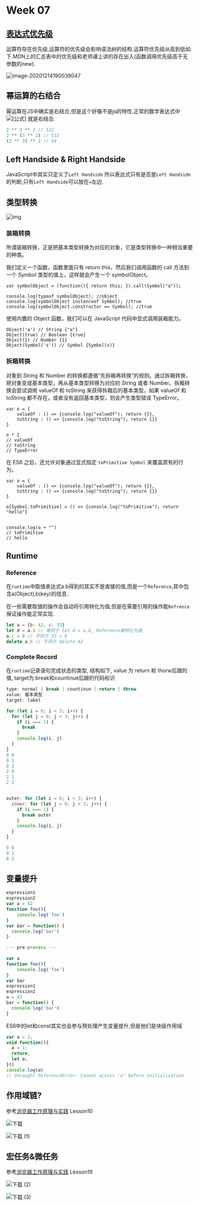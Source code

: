 # Week 07

## [表达式优先级](https://developer.mozilla.org/zh-CN/docs/Web/JavaScript/Reference/Operators/Operator_Precedence)

运算符存在优先级,运算符的优先级会影响语法树的结构.运算符优先级从高到低如下.MDN上的汇总表中的优先级和老师课上讲的存在出入(函数调用优先级高于无参数的new).

![image-20201214190039047](https://tva1.sinaimg.cn/large/0081Kckwly1glnl6selxvj30uy0e6jt3.jpg)



## 幂运算的右结合

幂运算在JS中确实是右结合,但是这个好像不是js的特性.正常的数学表达式中![[公式]](https://www.zhihu.com/equation?tex=x%5E%7By%5Ez%7D) 就是右结合.

```js
2 ** 3 ** 2 // 512
2 ** (3 ** 2) // 512
(2 ** 3) ** 2 // 64
```



## Left Handside & Right Handside

JavaScript中其实只定义了`Left Handside` 所以表达式只有是否是`Left Handside`的判断,只有`Left Handside`可以放在`=`左边.



## 类型转换

![img](https://camo.githubusercontent.com/5a71f6ddb06c418ace8f01c0c79eed141063d0e0acbcc5118fec941d37235b53/68747470733a2f2f7374617469633030312e6765656b62616e672e6f72672f7265736f757263652f696d6167652f37312f32302f37316261666264323430346463336666613563636635643062613037373732302e6a7067)



### 装箱转换

所谓装箱转换，正是把基本类型转换为对应的对象，它是类型转换中一种相当重要的种类。

我们定义一个函数，函数里面只有 return this，然后我们调用函数的 call 方法到一个 Symbol 类型的值上，这样就会产生一个 symbolObject。

```
var symbolObject = (function(){ return this; }).call(Symbol("a"));

console.log(typeof symbolObject); //object
console.log(symbolObject instanceof Symbol); //true
console.log(symbolObject.constructor == Symbol); //true
```

使用内置的 Object 函数，我们可以在 JavaScript 代码中显式调用装箱能力。

```
Object('a') // String {"a"}
Object(true) // Boolean {true}
Object(1) // Number {1}
Object(Symbol('s')) // Symbol {Symbol(s)}
```



### 拆箱转换

对象到 String 和 Number 的转换都遵循“先拆箱再转换”的规则。通过拆箱转换，把对象变成基本类型，再从基本类型转换为对应的 String 或者 Number。拆箱转换会尝试调用 valueOf 和 toString 来获得拆箱后的基本类型。如果 valueOf 和 toString 都不存在，或者没有返回基本类型，则会产生类型错误 TypeError。

```
var o = {
    valueOf : () => {console.log("valueOf"); return {}},
    toString : () => {console.log("toString"); return {}}
}

o * 2
// valueOf
// toString
// TypeError
```

在 ES6 之后，还允许对象通过显式指定 `toPrimitive Symbol` 来覆盖原有的行为。

```
var o = {
    valueOf : () => {console.log("valueOf"); return {}},
    toString : () => {console.log("toString"); return {}}
}

o[Symbol.toPrimitive] = () => {console.log("toPrimitive"); return "hello"}


console.log(o + "")
// toPrimitive
// hello
```



## Runtime

###  Reference

在`runtime`中取值表达式a.b得到的其实不是直接的值,而是一个`Reference`,其中包含a(Object),b(key)的信息.

在一些需要取值的操作会自动将引用转化为值,但是在需要引用的操作能`Refrence`保证操作能正常实现.

```js
let a = {b: 42, c: 33}
let d = a.b // 等同于 let d = a.b, Reference被转化为值
a.c = 0 // 不同于 33 = 0
delete a.b // 不同于 delete 42
```



### Complete Record

在`runtime`记录语句完成状态的类型, 结构如下, value 为 return 和 thorw后跟的值, target为 break和countinue后跟的代码标识

```js
type: normal | break | countinue | return | throw
value: 基本类型
target: label
```



```js
for (let i = 0; i < 3; i++) {
  for (let j = 0; j < 3; j++) {
    if (i === 1) {
      break
    }
    console.log(i, j)
  }
}
0 0
0 1
0 2
2 0
2 1
2 2


outer: for (let i = 0; i < 3; i++) {
  inner: for (let j = 0; j < 3; j++) {
    if (i === 1) {
      break outer
    }
    console.log(i, j)
  }
}

0 0
0 1
0 2
```



## 变量提升

```js
expression1
expression2
var a = 42
function foo(){
	console.log('foo')
}
var bar = function() {
  console.log('bar')
}

--- pre-process ---
    
var a
function foo(){
	console.log('foo')
}
var bar
expression1
expression2
a = 42
bar = function() {
  console.log('bar')
}
```



ES6中的let和const其实也会参与预处理产生变量提升,但是他们是块级作用域

```js
var a = 2;
void function(){
  a = 1;
  return;
  let a;
}()
console.log(a)
// Uncaught ReferenceError: Cannot access 'a' before initialization
```



## 作用域链?

参考[浏览器工作原理与实践](https://time.geekbang.org/column/intro/100033601) Lesson10

![下载](https://tva1.sinaimg.cn/large/0081Kckwly1glohl1hcvgj30vq0fhq72.jpg)

![下载 (1)](https://tva1.sinaimg.cn/large/0081Kckwly1glohons5lcj30vq0hmdl9.jpg)



## 宏任务&微任务

参考[浏览器工作原理与实践](https://time.geekbang.org/column/intro/100033601) Lesson19

![下载 (2)](https://tva1.sinaimg.cn/large/0081Kckwly1glohx8egqhj30vq0cygse.jpg)

![下载 (3)](https://tva1.sinaimg.cn/large/0081Kckwly1glohxcd9lnj30vq0d8n3f.jpg)


